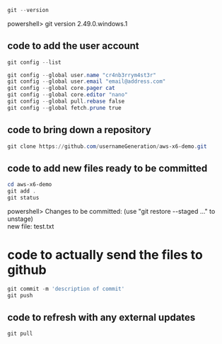 ```powershell
git --version
```
powershell> git version 2.49.0.windows.1

## code to add the user account
```powershell
git config --list

git config --global user.name "cr4nb3rrym4st3r"
git config --global user.email "email@address.com"
git config --global core.pager cat
git config --global core.editor "nano"
git config --global pull.rebase false
git config --global fetch.prune true 
```

## code to bring down a repository
```powershell
git clone https://github.com/usernameGeneration/aws-x6-demo.git
```
## code to add new files ready to be committed
```powershell
cd aws-x6-demo
git add .
git status
```
powershell> 
Changes to be committed:
  (use "git restore --staged <file>..." to unstage)     
        new file:   test.txt

# code to actually send the files to github
```powershell
git commit -m 'description of commit'
git push
```

## code to refresh with any external updates
`git pull`
